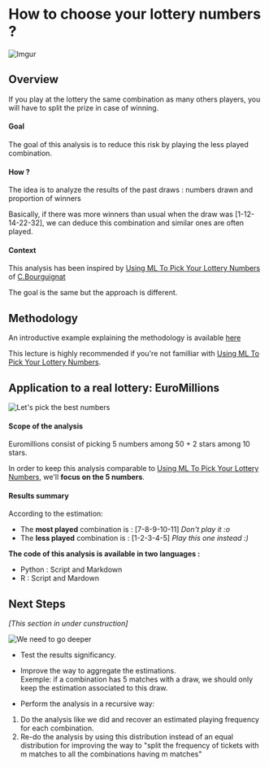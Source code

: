 How to choose your lottery numbers ? 
========================================================
![Imgur](http://i.imgur.com/TaNSZee.png)

## Overview

If you play at the lottery the same combination as many others players, you will have to split the prize in case of winning.

#### Goal

The goal of this analysis is to reduce this risk by playing the less played combination.

#### How ?

The idea is to analyze the results of the past draws : numbers drawn and proportion of winners 

Basically, if there was more winners than usual when the draw was [1-12-14-22-32], we can deduce this combination and similar ones are often played.

#### Context

This analysis has been inspired by [Using ML To Pick Your Lottery Numbers](http://nbviewer.ipython.org/url/www.onewinner.me/en/devoxxML.ipynb) of [C.Bourguignat](https://twitter.com/chris_bour)

The goal is the same but the approach is different.

## Methodology

An introductive example explaining the methodology is available [here](https://github.com/StephaneFeniar/Lottery-BestCombination/blob/master/README.md)

This lecture is highly recommended if you're not familliar with [Using ML To Pick Your Lottery Numbers](http://nbviewer.ipython.org/url/www.onewinner.me/en/devoxxML.ipynb).

## Application to a real lottery: EuroMillions
![Let's pick the best numbers](http://i.imgur.com/bIOUoRB.png)

#### Scope of the analysis
Euromillions consist of picking 5 numbers among 50 + 2 stars among 10 stars.

In order to keep this analysis comparable to [Using ML To Pick Your Lottery Numbers](http://nbviewer.ipython.org/url/www.onewinner.me/en/devoxxML.ipynb), we'll **focus on the 5 numbers**.

#### Results summary
According to the estimation:

* The **most played** combination is : [7-8-9-10-11] *Don't play it :o*
* The **less played** combination is : [1-2-3-4-5] *Play this one instead :)*

**The code of this analysis is available in two languages :**

*  Python : Script and Markdown
*  R : Script and Mardown

## Next Steps

*[This section in under cunstruction]*

![We need to go deeper](https://xen-orchestra.com/blog/content/images/2014/Aug/1386271588578.jpg)

*  Test the results significancy.

*  Improve the way to aggregate the estimations. 
<br/>Exemple: if a combination has 5 matches with a draw, we should only keep the estimation associated to this draw.

*  Perform the analysis in a recursive way:
  1. Do the analysis like we did and recover an estimated  playing frequency for each combination.
  2. Re-do the analysis by using this distribution instead of an equal distribution for improving the way to "split the frequency of tickets with m matches to all the combinations having m matches" 


